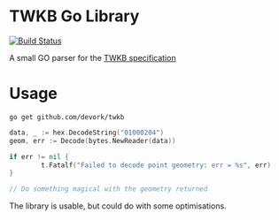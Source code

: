 # TWKB Go Library

[![Build Status](https://travis-ci.org/devork/twkb.png?branch=master)](https://travis-ci.org/devork/twkb)

A small GO parser for the [TWKB specification](https://github.com/TWKB/Specification)

# Usage

`go get github.com/devork/twkb`

```go
data, _ := hex.DecodeString("01000204")
geom, err := Decode(bytes.NewReader(data))

if err != nil {
		t.Fatalf("Failed to decode point geometry: err = %s", err)
}

// Do something magical with the geometry returned
```

The library is usable, but could do with some optimisations.
